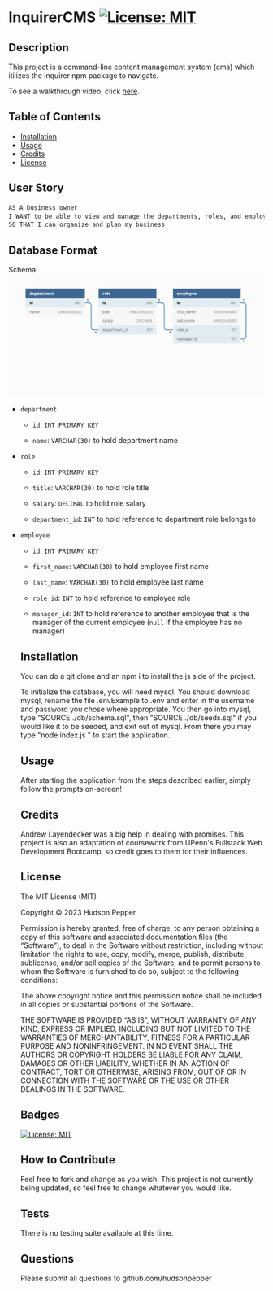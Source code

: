 # InquirerCMS [![License: MIT](https://img.shields.io/badge/License-MIT-yellow.svg)](https://opensource.org/licenses/MIT)


## Description

This project is a command-line content management system (cms) which itilizes the inquirer npm package to navigate.

To see a walkthrough video, click [here](https://screenrec.com/share/ZSsuKnWiwc).

  
## Table of Contents

  - [Installation](#installation)
  - [Usage](#usage)
  - [Credits](#credits)
  - [License](#license) 


## User Story

```md
AS A business owner
I WANT to be able to view and manage the departments, roles, and employees in my company
SO THAT I can organize and plan my business
```

## Database Format

Schema: 
![Database schema includes tables labeled “employee,” role,” and “department.”](./Assets/12-sql-homework-demo-01.png)



* `department`

    * `id`: `INT PRIMARY KEY`

    * `name`: `VARCHAR(30)` to hold department name

* `role`

    * `id`: `INT PRIMARY KEY`

    * `title`: `VARCHAR(30)` to hold role title

    * `salary`: `DECIMAL` to hold role salary

    * `department_id`: `INT` to hold reference to department role belongs to

* `employee`

    * `id`: `INT PRIMARY KEY`

    * `first_name`: `VARCHAR(30)` to hold employee first name

    * `last_name`: `VARCHAR(30)` to hold employee last name

    * `role_id`: `INT` to hold reference to employee role

    * `manager_id`: `INT` to hold reference to another employee that is the manager of the current employee (`null` if the employee has no manager)


 

  ## Installation

  You can do a git clone and an npm i to install the js side of the project. 
  
  To initialize the database, you will need mysql. You should download mysql, rename the file .envExample to .env and enter in the username and password you chose where appropriate. You then go into mysql, type "SOURCE ./db/schema.sql", then "SOURCE ./db/seeds.sql" if you would like it to be seeded, and exit out of mysql. From there you may type "node  index.js " to start the application. 

  ## Usage

  After starting the application from the steps described earlier, simply follow the prompts on-screen!

  <!---
      ![alt text](assets/images/screenshot.png)
  -->
  ## Credits

  Andrew Layendecker was a big help in dealing with promises. This project is also an adaptation of coursework from UPenn's Fullstack Web Development Bootcamp, so credit goes to them for their influences.

  ## License

   The MIT License (MIT)

    Copyright © 2023 Hudson Pepper
    
    Permission is hereby granted, free of charge, to any person obtaining a copy of this software and associated documentation files (the “Software”), to deal in the Software without restriction, including without limitation the rights to use, copy, modify, merge, publish, distribute, sublicense, and/or sell copies of the Software, and to permit persons to whom the Software is furnished to do so, subject to the following conditions:
    
    The above copyright notice and this permission notice shall be included in all copies or substantial portions of the Software.
    
    THE SOFTWARE IS PROVIDED “AS IS”, WITHOUT WARRANTY OF ANY KIND, EXPRESS OR IMPLIED, INCLUDING BUT NOT LIMITED TO THE WARRANTIES OF MERCHANTABILITY, FITNESS FOR A PARTICULAR PURPOSE AND NONINFRINGEMENT. IN NO EVENT SHALL THE AUTHORS OR COPYRIGHT HOLDERS BE LIABLE FOR ANY CLAIM, DAMAGES OR OTHER LIABILITY, WHETHER IN AN ACTION OF CONTRACT, TORT OR OTHERWISE, ARISING FROM, OUT OF OR IN CONNECTION WITH THE SOFTWARE OR THE USE OR OTHER DEALINGS IN THE SOFTWARE.
    


  ## Badges

  [![License: MIT](https://img.shields.io/badge/License-MIT-yellow.svg)](https://opensource.org/licenses/MIT)

  ## How to Contribute

  Feel free to fork and change as you wish. This project is not currently being updated, so feel free to change whatever you would like.

  ## Tests

  There is no testing suite available at this time.

  ## Questions

  Please submit all questions to github.com/hudsonpepper
 